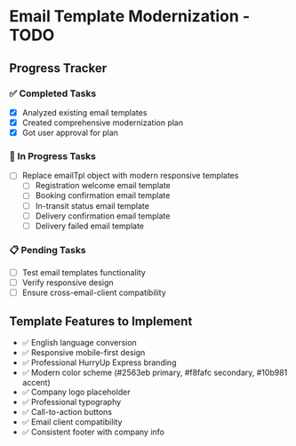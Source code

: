 # Email Template Modernization - TODO

## Progress Tracker

### ✅ Completed Tasks

- [x] Analyzed existing email templates
- [x] Created comprehensive modernization plan
- [x] Got user approval for plan

### 🔄 In Progress Tasks

- [ ] Replace emailTpl object with modern responsive templates
  - [ ] Registration welcome email template
  - [ ] Booking confirmation email template
  - [ ] In-transit status email template
  - [ ] Delivery confirmation email template
  - [ ] Delivery failed email template

### 📋 Pending Tasks

- [ ] Test email templates functionality
- [ ] Verify responsive design
- [ ] Ensure cross-email-client compatibility

## Template Features to Implement

- ✅ English language conversion
- ✅ Responsive mobile-first design
- ✅ Professional HurryUp Express branding
- ✅ Modern color scheme (#2563eb primary, #f8fafc secondary, #10b981 accent)
- ✅ Company logo placeholder
- ✅ Professional typography
- ✅ Call-to-action buttons
- ✅ Email client compatibility
- ✅ Consistent footer with company info
